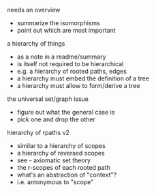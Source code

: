 
needs an overview
- summarize the isomorphisms
- point out which are most important

a hierarchy of things
- as a note in a readme/summary
- is itself not required to be hierarchical
- e.g. a hierarchy of rooted paths, edges
- a hierarchy must embed the definition of a tree
- a hierarchy must allow to form/derive a tree

the universal set/graph issue
- figure out what the general case is
- pick one and drop the other

hierarchy of rpaths v2
- similar to a hierarchy of scopes
- a hierarchy of reversed scopes
- see - axiomatic set theory
- the r-scopes of each rooted path
- what's an abstraction of "context"?
- i.e. antonymous to "scope"
